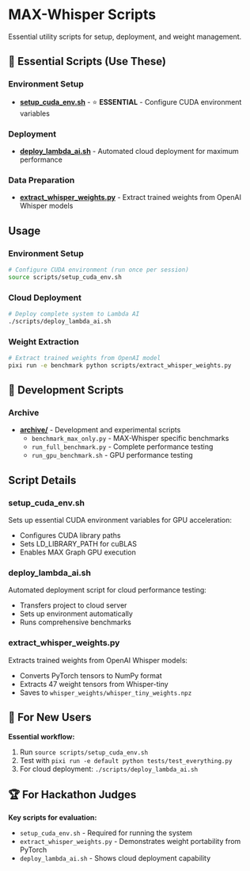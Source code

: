 # MAX-Whisper Scripts

Essential utility scripts for setup, deployment, and weight management.

## 🎯 Essential Scripts (Use These)

### Environment Setup
- **[setup_cuda_env.sh](setup_cuda_env.sh)** - ⭐ **ESSENTIAL** - Configure CUDA environment variables

### Deployment
- **[deploy_lambda_ai.sh](deploy_lambda_ai.sh)** - Automated cloud deployment for maximum performance

### Data Preparation
- **[extract_whisper_weights.py](extract_whisper_weights.py)** - Extract trained weights from OpenAI Whisper models

## Usage

### Environment Setup
```bash
# Configure CUDA environment (run once per session)
source scripts/setup_cuda_env.sh
```

### Cloud Deployment
```bash
# Deploy complete system to Lambda AI
./scripts/deploy_lambda_ai.sh
```

### Weight Extraction
```bash
# Extract trained weights from OpenAI model
pixi run -e benchmark python scripts/extract_whisper_weights.py
```

## 📁 Development Scripts

### Archive
- **[archive/](archive/)** - Development and experimental scripts
  - `benchmark_max_only.py` - MAX-Whisper specific benchmarks
  - `run_full_benchmark.py` - Complete performance testing
  - `run_gpu_benchmark.sh` - GPU performance testing

## Script Details

### setup_cuda_env.sh
Sets up essential CUDA environment variables for GPU acceleration:
- Configures CUDA library paths
- Sets LD_LIBRARY_PATH for cuBLAS
- Enables MAX Graph GPU execution

### deploy_lambda_ai.sh
Automated deployment script for cloud performance testing:
- Transfers project to cloud server
- Sets up environment automatically
- Runs comprehensive benchmarks

### extract_whisper_weights.py
Extracts trained weights from OpenAI Whisper models:
- Converts PyTorch tensors to NumPy format
- Extracts 47 weight tensors from Whisper-tiny
- Saves to `whisper_weights/whisper_tiny_weights.npz`

## 🚀 For New Users

**Essential workflow:**
1. Run `source scripts/setup_cuda_env.sh` 
2. Test with `pixi run -e default python tests/test_everything.py`
3. For cloud deployment: `./scripts/deploy_lambda_ai.sh`

## 🏆 For Hackathon Judges

**Key scripts for evaluation:**
- `setup_cuda_env.sh` - Required for running the system
- `extract_whisper_weights.py` - Demonstrates weight portability from PyTorch
- `deploy_lambda_ai.sh` - Shows cloud deployment capability